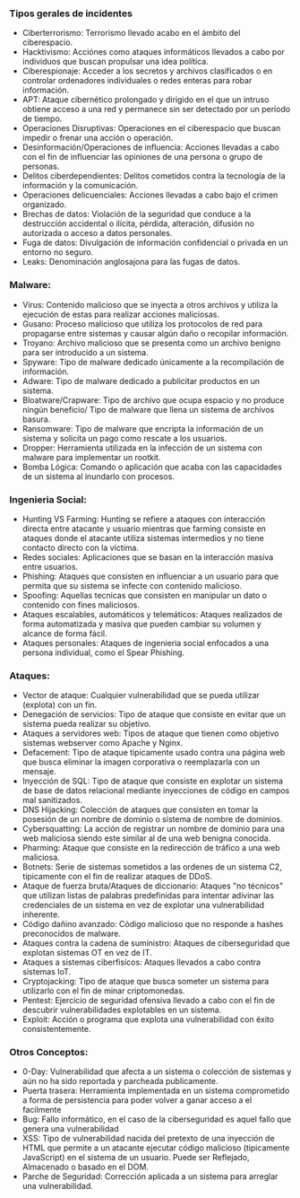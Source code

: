 
### Tipos gerales de incidentes

- Ciberterrorismo: Terrorismo llevado acabo en el ámbito del ciberespacio.
- Hacktivismo: Acciónes como ataques informáticos llevados a cabo por individuos que buscan propulsar una idea política.
- Ciberespionaje: Acceder a los secretos y archivos clasificados o en controlar ordenadores individuales o redes enteras para robar información.
- APT: Ataque cibernético prolongado y dirigido en el que un intruso obtiene acceso a una red y permanece sin ser detectado por un período de tiempo.
- Operaciones Disruptivas: Operaciones en el ciberespacio que buscan impedir o frenar una acción o operación.
- Desinformación/Operaciones de influencia: Acciones llevadas a cabo con el fin de influenciar las opiniones de una persona o grupo de personas.
- Delitos ciberdependientes: Delitos cometidos contra la tecnología de la información y la comunicación.
- Operaciones delicuenciales: Acciones llevadas a cabo bajo el crimen organizado.
- Brechas de datos: Violación de la seguridad que conduce a la destrucción accidental o ilícita, pérdida, alteración, difusión no autorizada o acceso a datos personales.
- Fuga de datos: Divulgación de información confidencial o privada en un entorno no seguro.
- Leaks: Denominación anglosajona para las fugas de datos.

### Malware:

- Virus: Contenido malicioso que se inyecta a otros archivos y utiliza la ejecución de estas para realizar acciones maliciosas.
- Gusano: Proceso malicioso que utiliza los protocolos de red para propagarse entre sistemas y causar algún daño o recopilar información.
- Troyano: Archivo malicioso que se presenta como un archivo benigno para ser introducido a un sistema.
- Spyware: Tipo de malware dedicado únicamente a la recompilación de información.
- Adware: Tipo de malware dedicado a publicitar productos en un sistema.
- Bloatware/Crapware: Tipo de archivo que ocupa espacio y no produce ningún beneficio/ Tipo de malware que llena un sistema de archivos basura.
- Ransomware: Tipo de malware que encripta la información de un sistema y solicita un pago como rescate a los usuarios.
- Dropper: Herramienta utilizada en la infección de un sistema con malware para implementar un rootkit.
- Bomba Lógica: Comando o aplicación que acaba con las capacidades de un sistema al inundarlo con procesos.

### Ingenieria Social:

- Hunting VS Farming: Hunting se refiere a ataques con interacción directa entre atacante y usuario mientras que farming consiste en ataques donde el atacante utiliza sistemas intermedios y no tiene contacto directo con la víctima.
- Redes sociales: Aplicaciones que se basan en la interacción masiva entre usuarios.
- Phishing: Ataques que consisten en influenciar a un usuario para que permita que su sistema se infecte con contenido malicioso.
- Spoofing: Aquellas tecnicas que consisten en manipular un dato o contenido con fines maliciosos.
- Ataques escalables, automáticos y telemáticos: Ataques realizados de forma automatizada y masiva que pueden cambiar su volumen y alcance de forma fácil.
- Ataques personales: Ataques de ingenieria social enfocados a una persona individual, como el Spear Phishing.

### Ataques:

- Vector de ataque: Cualquier vulnerabilidad que se pueda utilizar (explota) con un fin.
- Denegación de servicios: Tipo de ataque que consiste en evitar que un sistema pueda realizar su objetivo.
- Ataques a servidores web: Tipos de ataque que tienen como objetivo sistemas webserver como Apache y Nginx.
- Defacement: Tipo de ataque tipicamente usado contra una página web que busca eliminar la imagen corporativa o reemplazarla con un mensaje.
- Inyección de SQL: Tipo de ataque que consiste en explotar un sistema de base de datos relacional mediante inyecciones de código en campos mal sanitizados.
- DNS Hijacking: Colección de ataques que consisten en tomar la posesión de un nombre de dominio o sistema de nombre de dominios.
- Cybersquatting: La acción de registrar un nombre de dominio para una web maliciosa siendo este similar al de una web benigna conocida.
-  Pharming: Ataque que consiste en la redirección de tráfico a una web maliciosa.
- Botnets: Serie de sistemas sometidos a las ordenes de un sistema C2, típicamente con el fin de realizar ataques de DDoS.
- Ataque de fuerza bruta/Ataques de diccionario: Ataques "no técnicos" que utilizan listas de palabras predefinidas para intentar adivinar las credenciales de un sistema en vez de explotar una vulnerabilidad inherente.
- Código dañino avanzado: Código malicioso que no responde a hashes preconocidos de malware.
- Ataques contra la cadena de suministro: Ataques de ciberseguridad que explotan sistemas OT en vez de IT.
- Ataques a sistemas ciberfisicos: Ataques llevados a cabo contra sistemas IoT.
- Cryptojacking: Tipo de ataque que busca someter un sistema para utilizarlo con el fin de minar criptomonedas.
- Pentest: Ejercicio de seguridad ofensiva llevado a cabo con el fin de descubrir vulnerabilidades explotables en un sistema.
- Exploit: Acción o programa que explota una vulnerabilidad con éxito consistentemente.

### Otros Conceptos:

- 0-Day: Vulnerabilidad que afecta a un sistema o colección de sistemas y aún no ha sido reportada y parcheada publicamente.
- Puerta trasera: Herramienta implementada en un sistema comprometido a forma de persistencia para poder volver a ganar acceso a el facilmente
- Bug: Fallo informático, en el caso de la ciberseguridad es aquel fallo que genera una vulnerabilidad
- XSS: Tipo de vulnerabilidad nacida del pretexto de una inyección de HTML que permite a un atacante ejecutar código malicioso (tipicamente JavaScript) en el sistema de un usuario. Puede ser Reflejado, Almacenado o basado en el DOM.
- Parche de Seguridad: Corrección aplicada a un sistema para arreglar una vulnerabilidad.